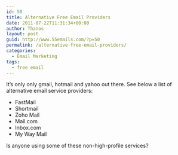 ```yaml
---
id: 50
title: Alternative Free Email Providers
date: 2011-07-22T11:31:34+00:00
author: Thanos
layout: post
guid: http://www.55emails.com/?p=50
permalink: /alternative-free-email-providers/
categories:
  - Email Marketing
tags:
  - free email
---
```

It&#8217;s only only gmail, hotmail and yahoo out there. See below a list of alternative email service providers:

  * FastMail
  * Shortmail
  * Zoho Mail
  * Mail.com
  * Inbox.com
  * My Way Mail

Is anyone using some of these non-high-profile services?